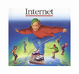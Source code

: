 
<center><a href=""><img src="https://raw.githubusercontent.com/slouchd/slouchd/main/.../internet.webp" width="25%" height="25%"></a></center>
